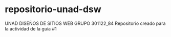 # repositorio-unad-dsw
UNAD DISEÑOS DE SITIOS WEB GRUPO 301122_84
Repositorio creado para la actividad de la guía #1 
